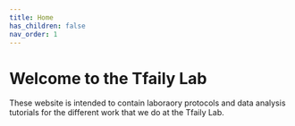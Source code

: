 ```yaml
---
title: Home
has_children: false
nav_order: 1
---
```

# Welcome to the Tfaily Lab
These website is intended to contain laboraory protocols and data analysis tutorials for the different work that we do at the Tfaily Lab.
